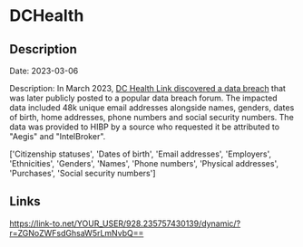 # DCHealth

## Description

Date: 2023-03-06

Description:
In March 2023, <a href="https://cyberscoop.com/dc-health-link-breach-russia-hacker-congress/" target="_blank" rel="noopener">DC Health Link discovered a data breach</a> that was later publicly posted to a popular data breach forum. The impacted data included 48k unique email addresses alongside names, genders, dates of birth, home addresses, phone numbers and social security numbers. The data was provided to HIBP by a source who requested it be attributed to &quot;Aegis&quot; and &quot;IntelBroker&quot;.


['Citizenship statuses', 'Dates of birth', 'Email addresses', 'Employers', 'Ethnicities', 'Genders', 'Names', 'Phone numbers', 'Physical addresses', 'Purchases', 'Social security numbers']

## Links

https://link-to.net/YOUR_USER/928.235757430139/dynamic/?r=ZGNoZWFsdGhsaW5rLmNvbQ==